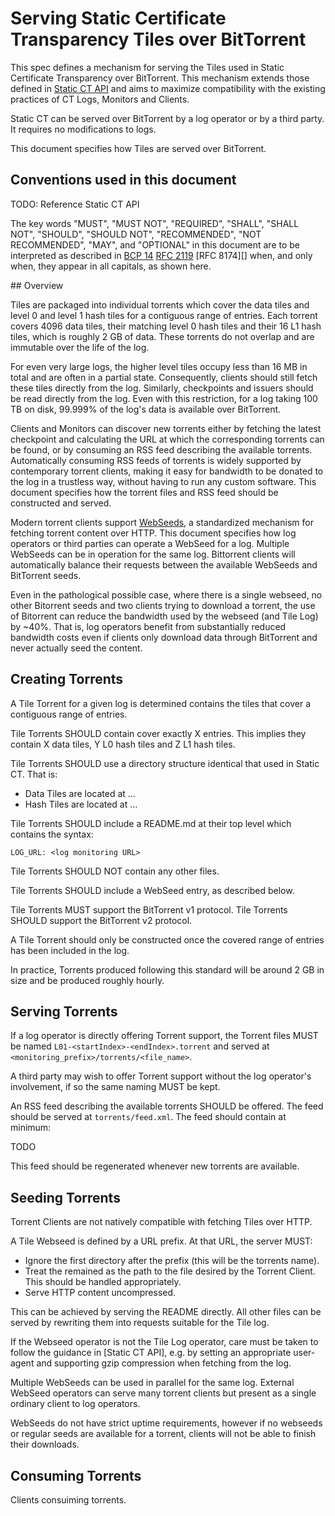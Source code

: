 # Serving Static Certificate Transparency Tiles over BitTorrent

This spec defines a mechanism for serving the Tiles used in Static Certificate Transparency over BitTorrent. This mechanism extends those defined in [Static CT API](https://c2sp.org/static-ct-api) and aims to maximize compatibility with the existing practices of CT Logs, Monitors and Clients.

Static CT can be served over BitTorrent by a log operator or by a third party. It requires no modifications to logs.

This document specifies how Tiles are served over BitTorrent.

## Conventions used in this document

TODO: Reference Static CT API

The key words "MUST", "MUST NOT", "REQUIRED", "SHALL", "SHALL NOT", "SHOULD",
"SHOULD NOT", "RECOMMENDED", "NOT RECOMMENDED", "MAY", and "OPTIONAL" in this
document are to be interpreted as described in [BCP 14][] [RFC 2119][] [RFC
8174][] when, and only when, they appear in all capitals, as shown here.

[BCP 14]: https://www.rfc-editor.org/info/bcp14
[RFC 2119]: https://www.rfc-editor.org/rfc/rfc2119.html

## Overview

Tiles are packaged into individual torrents which cover the data tiles and level 0 and level 1 hash tiles for a contiguous range of entries. Each torrent covers 4096 data tiles, their matching level 0 hash tiles and their 16 L1 hash tiles, which is roughly 2 GB of data. These torrents do not overlap and are immutable over the life of the log.

For even very large logs, the higher level tiles occupy less than 16 MB in total and are often in a partial state. Consequently, clients should still fetch these tiles directly from the log. Similarly, checkpoints and issuers should be read directly from the log. Even with this restriction, for a log taking 100 TB on disk, 99.999% of the log's data is available over BitTorrent.

Clients and Monitors can discover new torrents either by fetching the latest checkpoint and calculating the URL at which the corresponding torrents can be found, or by consuming an RSS feed describing the available torrents. Automatically consuming RSS feeds of torrents is widely supported by contemporary torrent clients, making it easy for bandwidth to be donated to the log in a trustless way, without having to run any custom software. This document specifies how the torrent files and RSS feed should be constructed and served.

Modern torrent clients support [WebSeeds](https://www.bittorrent.org/beps/bep_0019.html), a standardized mechanism for fetching torrent content over HTTP. This document specifies how log operators or third parties can operate a WebSeed for a log. Multiple WebSeeds can be in operation for the same log. Bittorrent clients will automatically balance their requests between the available WebSeeds and BitTorrent seeds.

Even in the pathological possible case, where there is a single webseed, no other Bitorrent seeds and two clients trying to download a torrent, the use of Bitorrent can reduce the bandwidth used by the webseed (and Tile Log) by ~40%. That is, log operators benefit from substantially reduced bandwidth costs even if clients only download data through BitTorrent and never actually seed the content.

## Creating Torrents

A Tile Torrent for a given log is determined contains the tiles that cover a contiguous range of entries.

Tile Torrents SHOULD contain cover exactly X entries. This implies they contain X data tiles, Y L0 hash tiles and Z L1 hash tiles.

Tile Torrents SHOULD use a directory structure identical that used in Static CT. That is:
 - Data Tiles are located at ...
 - Hash Tiles are located at ...

Tile Torrents SHOULD include a README.md at their top level which contains the syntax:

```
LOG_URL: <log monitoring URL>
```

Tile Torrents SHOULD NOT contain any other files.

Tile Torrents SHOULD include a WebSeed entry, as described below.

Tile Torrents MUST support the BitTorrent v1 protocol. Tile Torrents SHOULD support the BitTorrent v2 protocol.

A Tile Torrent should only be constructed once the covered range of entries has been included in the log.

In practice, Torrents produced following this standard will be around 2 GB in size and be produced roughly hourly.

## Serving Torrents

If a log operator is directly offering Torrent support, the Torrent files MUST be named `L01-<startIndex>-<endIndex>.torrent` and served at `<monitoring_prefix>/torrents/<file_name>`.

A third party may wish to offer Torrent support without the log operator's involvement, if so the same naming MUST be kept.

An RSS feed describing the available torrents SHOULD be offered. The feed should be served at `torrents/feed.xml`. The feed should contain at minimum:

TODO

This feed should be regenerated whenever new torrents are available.

## Seeding Torrents

Torrent Clients are not natively compatible with fetching Tiles over HTTP.

A Tile Webseed is defined by a URL prefix. At that URL, the server MUST:

* Ignore the first directory after the prefix (this will be the torrents name).
* Treat the remained as the path to the file desired by the Torrent Client. This should be handled appropriately.
* Serve HTTP content uncompressed.

This can be achieved by serving the README directly. All other files can be served by rewriting them into requests suitable for the Tile log.

If the Webseed operator is not the Tile Log operator, care must be taken to follow the guidance in [Static CT API], e.g. by setting an appropriate user-agent and supporting gzip compression when fetching from the log.

Multiple WebSeeds can be used in parallel for the same log. External WebSeed operators can serve many torrent clients but present as a single ordinary client to log operators.

WebSeeds do not have strict uptime requirements, however if no webseeds or regular seeds are available for a torrent, clients will not be able to finish their downloads.

## Consuming Torrents

Clients consuiming torrents.